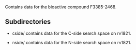Contains data for the bioactive compound F3385-2468.

## Subdirectories

- cside/ contains data for the C-side search space on rv1821.

- nside/ contains data for the N-side search space on rv1821.

